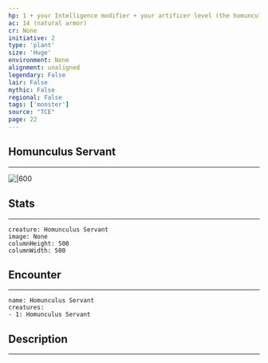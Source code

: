 ```yaml
---
hp: 1 + your Intelligence modifier + your artificer level (the homunculus has a number of Hit Dice [d4s] equal to your artificer level)
ac: 14 (natural armor)
cr: None
initiative: 2
type: 'plant'    
size: 'Huge'
environment: None
alignment: unaligned
legendary: False
lair: False
mythic: False
regional: False
tags: ['monster']
source: "TCE"
page: 22
---
```


## Homunculus Servant
---

![|600](D:/Program%20Files/5e.tools/img/bestiary/TCE/Homunculus%20Servant.jpg)

## Stats
---

```statblock
creature: Homunculus Servant
image: None
columnHeight: 500
columnWidth: 500
```

## Encounter
---

```encounter-table
name: Homunculus Servant
creatures:
- 1: Homunculus Servant
```

## Description
---




